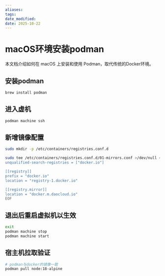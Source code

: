 ```yaml
---
aliases: 
tags: 
date_modified: 
date: 2025-10-22
---
```


# macOS环境安装podman

本文档介绍如何在 macOS 上安装和使用 Podman，取代传统的Docker环境。

## 安装podman

```bash
brew install podman
```

## 进入虚机
```bash
podman machine ssh
```

## 新增镜像配置
```bash
sudo mkdir -p /etc/containers/registries.conf.d

sudo tee /etc/containers/registries.conf.d/01-mirrors.conf >/dev/null <<'EOF'
unqualified-search-registries = ["docker.io"]

[[registry]]
prefix = "docker.io"
location = "registry-1.docker.io"

[[registry.mirror]]
location = "docker.m.daocloud.io"
EOF
```

## 退出后重启虚拟机以生效
```bash
exit
podman machine stop
podman machine start
```

## 宿主机拉取验证
```bash
# podman与docker的镜像一致
podman pull node:18-alpine
```

